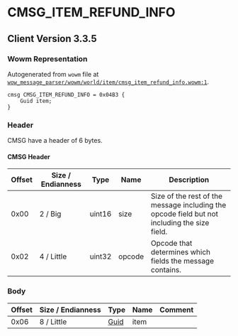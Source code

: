 # CMSG_ITEM_REFUND_INFO

## Client Version 3.3.5

### Wowm Representation

Autogenerated from `wowm` file at [`wow_message_parser/wowm/world/item/cmsg_item_refund_info.wowm:1`](https://github.com/gtker/wow_messages/tree/main/wow_message_parser/wowm/world/item/cmsg_item_refund_info.wowm#L1).
```rust,ignore
cmsg CMSG_ITEM_REFUND_INFO = 0x04B3 {
    Guid item;
}
```
### Header

CMSG have a header of 6 bytes.

#### CMSG Header

| Offset | Size / Endianness | Type   | Name   | Description |
| ------ | ----------------- | ------ | ------ | ----------- |
| 0x00   | 2 / Big           | uint16 | size   | Size of the rest of the message including the opcode field but not including the size field.|
| 0x02   | 4 / Little        | uint32 | opcode | Opcode that determines which fields the message contains.|

### Body

| Offset | Size / Endianness | Type | Name | Comment |
| ------ | ----------------- | ---- | ---- | ------- |
| 0x06 | 8 / Little | [Guid](../types/packed-guid.md) | item |  |

